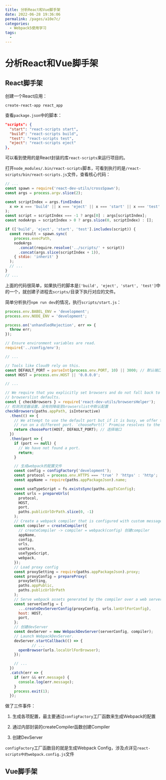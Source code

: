 ```yaml
---
title: 分析React和Vue脚手架
date: 2022-06-28 19:36:06
permalink: /pages/a10e7c/
categories:
  - Webpack5使用学习
tags:
  - 
---
```

# 分析React和Vue脚手架

## React脚手架

创建一个React应用：

```shell
create-react-app react_app
```

查看`package.json`中的脚本：

```json
"scripts": {
  "start": "react-scripts start",
  "build": "react-scripts build",
  "test": "react-scripts test",
  "eject": "react-scripts eject"
},
```

可以看到使用的是React封装的库`react-scripts`来运行项目的。

打开`node_modules/.bin/react-scripts`脚本，可看到执行的是`/react-scripts/bin/react-scripts.js`文件，查看核心代码：

```js
// ...
const spawn = require('react-dev-utils/crossSpawn');
const args = process.argv.slice(2);

const scriptIndex = args.findIndex(
  x => x === 'build' || x === 'eject' || x === 'start' || x === 'test'
);
const script = scriptIndex === -1 ? args[0] : args[scriptIndex];
const nodeArgs = scriptIndex > 0 ? args.slice(0, scriptIndex) : [];

if (['build', 'eject', 'start', 'test'].includes(script)) {
  const result = spawn.sync(
    process.execPath,
    nodeArgs
      .concat(require.resolve('../scripts/' + script))
      .concat(args.slice(scriptIndex + 1)),
    { stdio: 'inherit' }
  );
  // ...
}
// ...
```

上面的代码很简单，如果执行的脚本是`['build', 'eject', 'start', 'test']`中的一个，就创建子进程去`scripts/`目录下执行对应的文件。

简单分析执行`npm run dev`的情况，执行`scripts/start.js`：

```js
process.env.BABEL_ENV = 'development';
process.env.NODE_ENV = 'development';

process.on('unhandledRejection', err => {
  throw err;
});

// Ensure environment variables are read.
require('../config/env');

// ...

// Tools like Cloud9 rely on this.
const DEFAULT_PORT = parseInt(process.env.PORT, 10) || 3000; // 默认端口3000
const HOST = process.env.HOST || '0.0.0.0';

// ...

// We require that you explicitly set browsers and do not fall back to
// browserslist defaults.
const { checkBrowsers } = require('react-dev-utils/browsersHelper');
// 检测浏览器设置，没有则降级至browserslist中默认配置
checkBrowsers(paths.appPath, isInteractive)
  .then(() => {
    // We attempt to use the default port but if it is busy, we offer the user to
    // run on a different port. `choosePort()` Promise resolves to the next free port.
    return choosePort(HOST, DEFAULT_PORT); // 选择端口
  })
  .then(port => {
    if (port == null) {
      // We have not found a port.
      return;
    }

    // 生成webpack的配置文件
    const config = configFactory('development');
    const protocol = process.env.HTTPS === 'true' ? 'https' : 'http';
    const appName = require(paths.appPackageJson).name;

    const useTypeScript = fs.existsSync(paths.appTsConfig);
    const urls = prepareUrls(
      protocol,
      HOST,
      port,
      paths.publicUrlOrPath.slice(0, -1)
    );
    // Create a webpack compiler that is configured with custom messages.
    const compiler = createCompiler({
      // createCompiler -> compiler = webpack(config) 创建compiler
      appName,
      config,
      urls,
      useYarn,
      useTypeScript,
      webpack,
    });
    // Load proxy config
    const proxySetting = require(paths.appPackageJson).proxy;
    const proxyConfig = prepareProxy(
      proxySetting,
      paths.appPublic,
      paths.publicUrlOrPath
    );
    // Serve webpack assets generated by the compiler over a web server.
    const serverConfig = {
      ...createDevServerConfig(proxyConfig, urls.lanUrlForConfig),
      host: HOST,
      port,
    };
    // 创建devServer
    const devServer = new WebpackDevServer(serverConfig, compiler);
    // Launch WebpackDevServer.
    devServer.startCallback(() => {
			// ...
      openBrowser(urls.localUrlForBrowser);
    });

    // ...
  })
  .catch(err => {
    if (err && err.message) {
      console.log(err.message);
    }
    process.exit(1);
  });

```

做了三件事件：

1. 生成各项配置，最主要通过`configFactory`工厂函数来生成Webpack的配置
2. 通过内部封装的createCompiler函数创建Compiler

3. 创建DevServer

`configFactory`工厂函数目的就是生成Webpack Config，涉及点详见`react-scripts中的webpack.config.js`文件

## Vue脚手架













